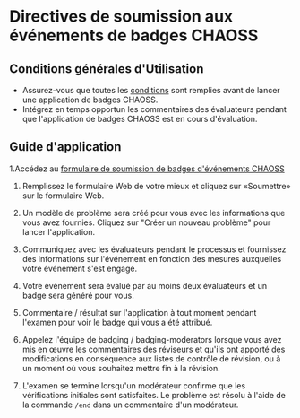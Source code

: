 # Directives de soumission aux événements de badges CHAOSS

## Conditions générales d'Utilisation

- Assurez-vous que toutes les [conditions](./requirements.md) sont remplies avant de lancer une application de badges CHAOSS.
- Intégrez en temps opportun les commentaires des évaluateurs pendant que l'application de badges CHAOSS est en cours d'évaluation.

## Guide d'application

1.Accédez au [formulaire de soumission de badges d'événements CHAOSS](https://chaoss.community/diversity-and-inclusion-badging/)

1. Remplissez le formulaire Web de votre mieux et cliquez sur «Soumettre» sur le formulaire Web.

2. Un modèle de problème sera créé pour vous avec les informations que vous avez fournies. Cliquez sur "Créer un nouveau problème" pour lancer l'application.

3. Communiquez avec les évaluateurs pendant le processus et fournissez des informations sur l'événement en fonction des mesures auxquelles votre événement s'est engagé.

4. Votre événement sera évalué par au moins deux évaluateurs et un badge sera généré pour vous.

5. Commentaire / résultat sur l'application à tout moment pendant l'examen pour voir le badge qui vous a été attribué.

6. Appelez l'équipe de badging / badging-moderators lorsque vous avez mis en œuvre les commentaires des réviseurs et qu'ils ont apporté des modifications en conséquence aux listes de contrôle de révision, ou à un moment où vous souhaitez mettre fin à la révision.

7. L'examen se termine lorsqu'un modérateur confirme que les vérifications initiales sont satisfaites. Le problème est résolu à l'aide de la commande `/end` dans un commentaire d'un modérateur.
